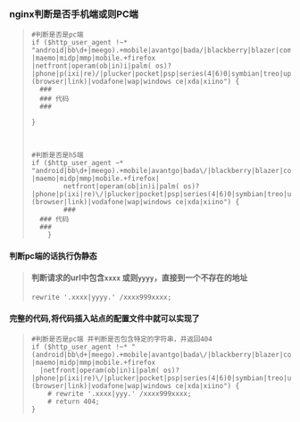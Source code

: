 ### nginx判断是否手机端或则PC端

>     #判断是否是pc端 
>     if ($http_user_agent !~* "android|bb\d+|meego).+mobile|avantgo|bada/|blackberry|blazer|compal|elaine|fennec|hiptop|iemobile|ip(hone|od)|iris|kindle|lge |maemo|midp|mmp|mobile.+firefox
>     |netfront|operam(ob|in)i|palm( os)?|phone|p(ixi|re)/|plucker|pocket|psp|series(4|6)0|symbian|treo|up.(browser|link)|vodafone|wap|windows ce|xda|xiino") {
>     	###
>     	###	代码
>     	###
>
>     }
>
>
>
>     #判断是否是h5端
>     if ($http_user_agent ~* "android|bb\d+|meego).+mobile|avantgo|bada\/|blackberry|blazer|compal|elaine|fennec|hiptop|iemobile|ip(hone|od)|iris|kindle|lge |maemo|midp|mmp|mobile.+firefox|
>             netfront|operam(ob|in)i|palm( os)?|phone|p(ixi|re)\/|plucker|pocket|psp|series(4|6)0|symbian|treo|up\.(browser|link)|vodafone|wap|windows ce|xda|xiino") {        
>             ###
>     	###	代码
>     	###		
>         }

#### 判断pc端的话执行伪静态

> #### 判断请求的url中包含`xxxx` 或则`yyyy`，直接到一个不存在的地址
>
> `rewrite '.xxxx|yyyy.' /xxxx999xxxx;`

#### 完整的代码,将代码插入站点的配置文件中就可以实现了

>     #判断是否是pc端 并判断是否包含特定的字符串，并返回404
>     if ($http_user_agent !~* "(android|bb\d+|meego).+mobile|avantgo|bada\/|blackberry|blazer|compal|elaine|fennec|hiptop|iemobile|ip(hone|od)|iris|kindle|lge |maemo|midp|mmp|mobile.+firefox
>       |netfront|operam(ob|in)i|palm( os)?|phone|p(ixi|re)\/|plucker|pocket|psp|series(4|6)0|symbian|treo|up\.(browser|link)|vodafone|wap|windows ce|xda|xiino") {      
>         # rewrite '.xxxx|yyy.' /xxxx999xxxx;
>         # return 404;
>     }

